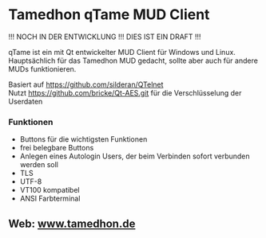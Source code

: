 # Tamedhon qTame MUD Client

!!! NOCH IN DER ENTWICKLUNG !!! DIES IST EIN DRAFT !!!

qTame ist ein mit Qt entwickelter MUD Client für Windows und Linux.<br>
Hauptsächlich für das Tamedhon MUD gedacht, sollte aber auch für andere MUDs funktionieren.

Basiert auf https://github.com/silderan/QTelnet<br>
Nutzt https://github.com/bricke/Qt-AES.git für die Verschlüsselung der Userdaten


### Funktionen
  * Buttons für die wichtigsten Funktionen
  * frei belegbare Buttons
  * Anlegen eines Autologin Users, der beim Verbinden sofort verbunden werden soll
  * TLS
  * UTF-8
  * VT100 kompatibel
  * ANSI Farbterminal

## Web: www.tamedhon.de